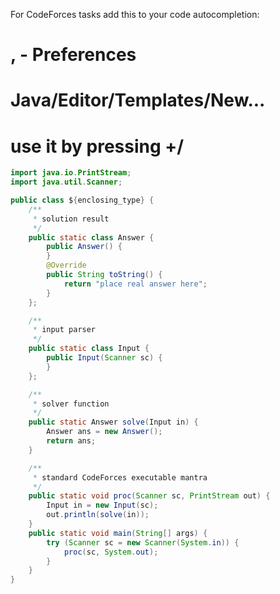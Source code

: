 For CodeForces tasks add this to your code autocompletion:
# <command>, - Preferences
# Java/Editor/Templates/New...
# use it by pressing <Alt>+/

```java
import java.io.PrintStream;
import java.util.Scanner;

public class ${enclosing_type} {
	/**
	 * solution result
	 */
	public static class Answer {
		public Answer() {
		}
		@Override
		public String toString() {
			return "place real answer here";
		}
	};

	/**
	 * input parser
	 */
	public static class Input {
		public Input(Scanner sc) {
		}
	};

	/**
	 * solver function
	 */
	public static Answer solve(Input in) {
		Answer ans = new Answer();
		return ans;
	}

	/**
	 * standard CodeForces executable mantra
	 */
	public static void proc(Scanner sc, PrintStream out) {
		Input in = new Input(sc);
		out.println(solve(in));
	}
	public static void main(String[] args) {
		try (Scanner sc = new Scanner(System.in)) {
			proc(sc, System.out);
		}
	}
}
```
